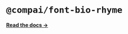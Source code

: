 # `@compai/font-bio-rhyme`

[**Read the docs &rarr;**](https://components.ai/docs/typefaces/bio-rhyme)
